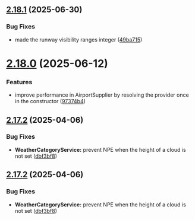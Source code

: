 ## [2.18.1](https://github.com/mivek/MetarParser/compare/v2.18.0...v2.18.1) (2025-06-30)


### Bug Fixes

* made the runway visibility ranges integer ([49ba715](https://github.com/mivek/MetarParser/commit/49ba71535d6dc5bfad7f7e6818293153a1b5e944))

# [2.18.0](https://github.com/mivek/MetarParser/compare/v2.17.2...v2.18.0) (2025-06-12)


### Features

* improve performance in AirportSupplier by resolving the provider once in the constructor ([97374b4](https://github.com/mivek/MetarParser/commit/97374b411905efa9f47aac26e17627fc8e79d340))

## [2.17.2](https://github.com/mivek/MetarParser/compare/v2.17.1...v2.17.2) (2025-04-06)


### Bug Fixes

* **WeatherCategoryService:** prevent NPE when the height of a cloud is not set ([dbf3bf8](https://github.com/mivek/MetarParser/commit/dbf3bf84808da80ea09dec14530078300b5cd4ab))

## [2.17.2](https://github.com/mivek/MetarParser/compare/v2.17.1...v2.17.2) (2025-04-06)


### Bug Fixes

* **WeatherCategoryService:** prevent NPE when the height of a cloud is not set ([dbf3bf8](https://github.com/mivek/MetarParser/commit/dbf3bf84808da80ea09dec14530078300b5cd4ab))
